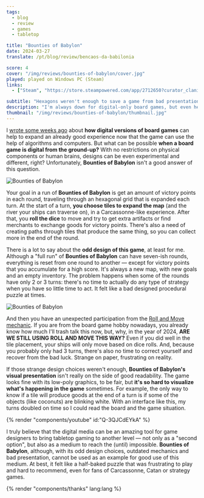 ```yaml
---
tags:
  - blog
  - review
  - games
  - tabletop

title: "Bounties of Babylon"
date: 2024-03-27
translate: /pt/blog/review/bencaos-da-babilonia

score: 4
cover: "/img/reviews/bounties-of-babylon/cover.jpg"
played: played on Windows PC (Steam)
links:
  - ["Steam", "https://store.steampowered.com/app/2712650?curator_clanid=44763507"]

subtitle: "Hexagons weren't enough to save a game from bad presentation and design"
description: "I'm always down for digital-only board games, but even here hexagons weren't enough to save this new title from bad presentation and design."
thumbnail: "/img/reviews/bounties-of-babylon/thumbnail.jpg"
---
```


I [wrote some weeks ago](/blog/review/quilts-and-cats-of-calico) about **how digital versions of board games** can help to expand an already good experience now that the game can use the help of algorithms and computers. But what can be possible **when a board game is digital from the ground-up?** With no restrictions on physical components or human brains, designs can be even experimental and different, right? Unfortunately, **Bounties of Babylon** isn't a good answer of this question.

![Bounties of Babylon](/img/reviews/bounties-of-babylon/tiles.jpg)

Your goal in a run of **Bounties of Babylon** is get an amount of victory points in each round, traveling through an hexagonal grid that is expanded each turn. At the start of a turn, **you choose tiles to expand the map** (and the river your ships can traverse on), in a Carcassonne-like experience. After that, you **roll the dice** to move and try to get extra artifacts or find merchants to exchange goods for victory points. There's also a need of creating paths through tiles that produce the same thing, so you can collect more in the end of the round.

There is a lot to say about the **odd design of this game**, at least for me. Although a "full run" of **Bounties of Babylon** can have seven-ish rounds, everything is reset from one round to another — except for victory points that you accumulate for a high score. It's always a new map, with new goals and an empty inventory. The problem happens when some of the rounds have only 2 or 3 turns: there's no time to actually do any type of strategy when you have so little time to act. It felt like a bad designed procedural puzzle at times.

![Bounties of Babylon](/img/reviews/bounties-of-babylon/map.jpg)

And then you have an unexpected participation from the [Roll and Move mechanic](https://boardgamegeek.com/boardgamemechanic/2035/roll-spin-and-move). If you are from the board game hobby nowadays, you already know how much I'll trash talk this now, but, why, in the year of 2024, **ARE WE STILL USING ROLL AND MOVE THIS WAY?** Even if you did well in the tile placement, your ships will only move based on dice rolls. And, because you probably only had 3 turns, there's also no time to correct yourself and recover from the bad luck. Strange on paper, frustrating on reality.

If those strange design choices weren't enough, **Bounties of Babylon's visual presentation** isn't really on the side of good readability. The game looks fine with its low-poly graphics, to be fair, but **it's so hard to visualize what's happening in the game** sometimes. For example, the only way to know if a tile will produce goods at the end of a turn is if some of the objects (like coconuts) are blinking white. With an interface like this, my turns doubled on time so I could read the board and the game situation.

{% render "components/youtube" id:"Q-3QJCdEYkA" %}

I truly believe that the digital media can be an amazing tool for game designers to bring tabletop gaming to another level — not only as a "second option", but also as a medium to reach the (until) impossible. **Bounties of Babylon**, although, with its odd design choices, outdated mechanics and bad presentation, cannot be used as an example for good use of this medium. At best, it felt like a half-baked puzzle that was frustrating to play and hard to recommend, even for fans of Carcassonne, Catan or strategy games.

{% render "components/thanks" lang:lang %}